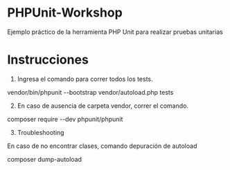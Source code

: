 # PHPUnit-Workshop
Ejemplo práctico de la herramienta PHP Unit para realizar pruebas unitarias
# Instrucciones
1. Ingresa el comando para correr todos los tests.

vendor/bin/phpunit --bootstrap vendor/autoload.php tests

2. En caso de ausencia de carpeta vendor, correr el comando.

composer require --dev phpunit/phpunit

3. Troubleshooting

En caso de no encontrar clases, comando depuración de autoload

composer dump-autoload
